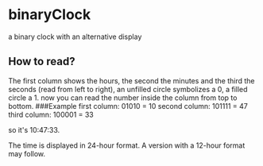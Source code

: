 # binaryClock
a binary clock with an alternative display

## How to read?
The first column shows the hours, the second the minutes and the third the seconds (read from left to right),
an unfilled circle symbolizes a 0, a filled circle a 1.
now you can read the number inside the column from top to bottom.
###Example
first column: 01010 = 10
second column: 101111 = 47
third column: 100001 = 33

so it's 10:47:33.

The time is displayed in 24-hour format. A version with a 12-hour format may follow.
